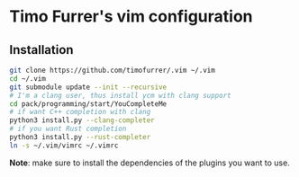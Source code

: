 # Timo Furrer's vim configuration

## Installation

```bash
git clone https://github.com/timofurrer/.vim ~/.vim
cd ~/.vim
git submodule update --init --recursive
# I'm a clang user, thus install ycm with clang support
cd pack/programming/start/YouCompleteMe
# if want C++ completion with clang
python3 install.py --clang-completer
# if you want Rust completion
python3 install.py --rust-completer
ln -s ~/.vim/vimrc ~/.vimrc
```

**Note**: make sure to install the dependencies of the plugins you want to use.
